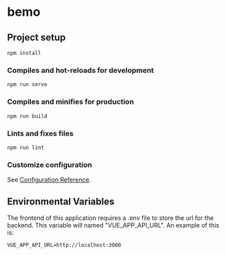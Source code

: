 # bemo

## Project setup
```
npm install
```


### Compiles and hot-reloads for development
```
npm run serve
```

### Compiles and minifies for production
```
npm run build
```

### Lints and fixes files
```
npm run lint
```

### Customize configuration
See [Configuration Reference](https://cli.vuejs.org/config/).

## Environmental Variables
The frontend of this application requires a .env file to store the url for the backend.
This variable will named "VUE_APP_API_URL".
An example of this is:
```
VUE_APP_API_URL=http://localhost:3000
```
